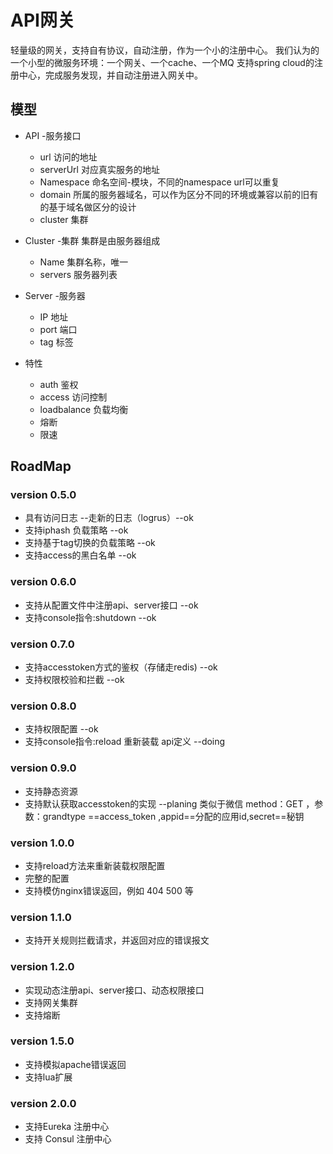 # API网关
轻量级的网关，支持自有协议，自动注册，作为一个小的注册中心。
我们认为的一个小型的微服务环境：一个网关、一个cache、一个MQ
支持spring cloud的注册中心，完成服务发现，并自动注册进入网关中。
## 模型
* API -服务接口
  * url 访问的地址
  * serverUrl 对应真实服务的地址
  * Namespace 命名空间-模块，不同的namespace url可以重复
  * domain 所属的服务器域名，可以作为区分不同的环境或兼容以前的旧有的基于域名做区分的设计
  * cluster 集群

* Cluster -集群
集群是由服务器组成
  * Name 集群名称，唯一
  * servers 服务器列表

* Server -服务器
  * IP   地址
  * port 端口
  * tag 标签

* 特性
  * auth   鉴权
  * access 访问控制
  * loadbalance 负载均衡
  * 熔断
  * 限速
  
## RoadMap
### version 0.5.0
* 具有访问日志 --走新的日志（logrus）--ok
* 支持iphash 负载策略 --ok
* 支持基于tag切换的负载策略 --ok
* 支持access的黑白名单 --ok

### version 0.6.0
* 支持从配置文件中注册api、server接口 --ok
* 支持console指令:shutdown  --ok


### version 0.7.0
* 支持accesstoken方式的鉴权（存储走redis) --ok
* 支持权限校验和拦截 --ok

### version 0.8.0
* 支持权限配置 --ok
* 支持console指令:reload 重新装载 api定义 --doing

### version 0.9.0
* 支持静态资源
* 支持默认获取accesstoken的实现 --planing 
类似于微信 method：GET ，参数：grandtype ==access_token ,appid==分配的应用id,secret==秘钥

### version 1.0.0
* 支持reload方法来重新装载权限配置
* 完整的配置
* 支持模仿nginx错误返回，例如 404 500 等

### version 1.1.0
* 支持开关规则拦截请求，并返回对应的错误报文


### version 1.2.0
* 实现动态注册api、server接口、动态权限接口
* 支持网关集群
* 支持熔断

### version 1.5.0
* 支持模拟apache错误返回
* 支持lua扩展

### version 2.0.0
* 支持Eureka 注册中心 
* 支持 Consul 注册中心 
